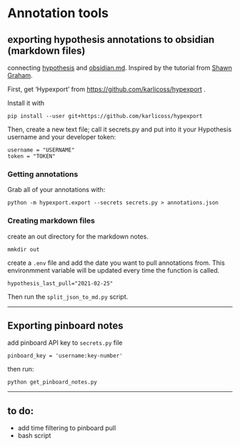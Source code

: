 # Annotation tools

## exporting hypothesis annotations to obsidian (markdown files)

connecting [hypothesis](https://hypothes.is) and [obsidian.md](obsidian.md). Inspired by the tutorial from [Shawn Graham](https://electricarchaeology.ca/2021/02/14/from-hypothesis-annotation-to-obsidian-note/).

First, get ‘Hypexport’ from https://github.com/karlicoss/hypexport . 

Install it with

``` pip install --user git+https://github.com/karlicoss/hypexport ```

Then, create a new text file; call it secrets.py and put into it your Hypothesis username and your developer token:

```
username = "USERNAME"
token = "TOKEN"
```

### Getting annotations
Grab all of your annotations with:

``` python -m hypexport.export --secrets secrets.py > annotations.json ```

### Creating markdown files

create an out directory for the markdown notes. 

```mmkdir out```

create a ```.env``` file and add the date you want to pull annotations from. 
This environmment variable will be updated every time the function is called.

```hypothesis_last_pull="2021-02-25" ```


Then run the ```split_json_to_md.py``` script.

---

## Exporting pinboard notes

add pinboard API key to ```secrets.py``` file

``` pinboard_key = 'username:key-number' ```

then run:

``` python get_pinboard_notes.py ```

----

## to do:

- add time filtering to pinboard pull
- bash script
 
